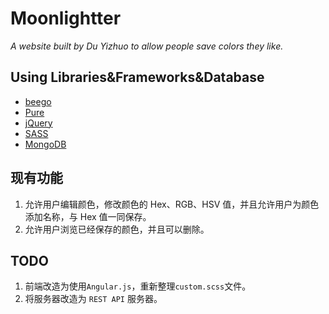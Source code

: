 Moonlightter
============


*A website built by Du Yizhuo to allow people save colors they like.*



Using Libraries&Frameworks&Database
-------------------------
+ [beego](http://beego.me)
+ [Pure](http://purecss.io)
+ [jQuery](http://jquery.com)
+ [SASS](http://sass-lang.com)
+ [MongoDB](http://www.mongodb.org)



现有功能
------
1. 允许用户编辑颜色，修改颜色的 Hex、RGB、HSV 值，并且允许用户为颜色添加名称，与 Hex 值一同保存。
2. 允许用户浏览已经保存的颜色，并且可以删除。



TODO
----
1. 前端改造为使用`Angular.js`，重新整理`custom.scss`文件。
2. 将服务器改造为 `REST API` 服务器。